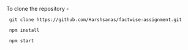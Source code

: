 
To clone the repository -

     git clone https://github.com/Harshsanas/factwise-assignment.git

     npm install

     npm start
